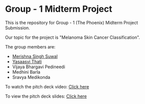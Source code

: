 # Group - 1 Midterm Project 

This is the repository for Group - 1 (The Phoenix) Midterm Project Submission.

Our topic for the project is "Melanoma Skin Cancer Classification".

The group members are:
- [Merishna Singh Suwal](https://www.linkedin.com/in/merishna-ss/)
- [Yasaasvi Thati](https://www.linkedin.com/in/yasasvi-thati-27a3671a1/)
- Vijaya Bhargavi Pedineedi
- Medhini Barla
- Sravya Medikonda

To watch the pitch deck video: [Click here](https://drive.google.com/file/d/1z8YfeGtnOX1l_fvs6qsF5jmGBVyqwhoS/view?usp=sharing)

To view the pitch deck slides: [Click here](https://github.com/group-1-the-phoenix/midterm-project-group-1/blob/main/pitch_deck/Pitch_Deck_Slides_The_Phoenix.pdf)
